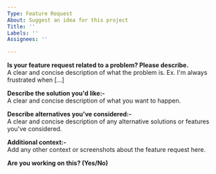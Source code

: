 ```yaml
---
Type: Feature Request
About: Suggest an idea for this project
Title: ''
Labels: ''
Assignees: ''

---
```


**Is your feature request related to a problem? Please describe.**<br>
A clear and concise description of what the problem is. Ex. I'm always frustrated when [...]

**Describe the solution you'd like:-** <br>
A clear and concise description of what you want to happen.

**Describe alternatives you've considered:-**<br>
A clear and concise description of any alternative solutions or features you've considered.

**Additional context:-**<br>
Add any other context or screenshots about the feature request here.

**Are you working on this? (Yes/No)**
